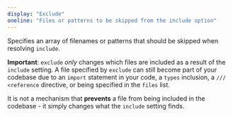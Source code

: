 ```yaml
---
display: "Exclude"
oneline: "Files or patterns to be skipped from the include option"
---
```


Specifies an array of filenames or patterns that should be <span class='definition'>skipped when resolving `include`</span>.

<span class='important'>**Important**: `exclude` _only_ changes which files are included as a result of the `include` setting</span>.
<span class='important'>A file specified by `exclude` can still become part of your codebase</span> <span class='definition'>due to an `import` statement</span> in your code, a `types` inclusion, a `/// <reference` directive, or being specified in the `files` list.

It is <span class='definition'>not a mechanism that **prevents**</span> a file from being included in the codebase - it simply <span class='definition'>changes what the `include` setting finds</span>.
